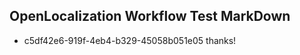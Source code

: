 ## OpenLocalization Workflow Test MarkDown
* c5df42e6-919f-4eb4-b329-45058b051e05 
thanks!<!--HONumber=Mar16_HO2-->
